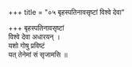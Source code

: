 +++
title = "०५ बृहस्पतिनावसृष्टां विश्वे देवा"

+++
बृहस्पतिनावसृष्टां  
विश्वे देवा अधारयन् ।  
यशो गोषु प्रविष्टं  
यत् तेनेमां सं सृजामसि ॥